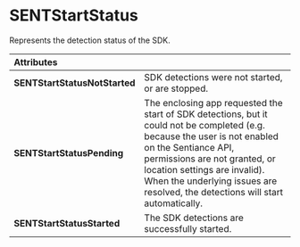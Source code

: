 # SENTStartStatus

Represents the detection status of the SDK.

| **Attributes** |  |
| :--- | :--- |
| **SENTStartStatusNotStarted** | SDK detections were not started, or are stopped. |
| **SENTStartStatusPending** | The enclosing app requested the start of SDK detections, but it could not be completed \(e.g. because the user is not enabled on the Sentiance API, permissions are not granted, or location settings are invalid\). When the underlying issues are resolved, the detections will start automatically. |
| **SENTStartStatusStarted** | The SDK detections are successfully started. |



